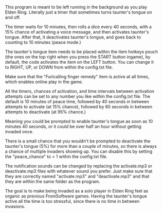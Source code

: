 This program is meant to be left running in the background as you play Elden Ring. Literally just a timer that sometimes turns taunter's tongue on and off.

The timer waits for 10 minutes, then rolls a dice every 40 seconds, with a 15% chance of activating a voice message, and then activates taunter's tongue. After that, it deactivates taunter's tongue, and goes back to counting to 10 minutes (peace mode.)

The taunter's tongue item needs to be placed within the item hotkeys pouch (the ones on the top right when you press the START button ingame), by default, the code activates the item on the LEFT button. You can change it to RIGHT, UP, or DOWN from within the config.txt file.

Make sure that the "Furlcalling finger remedy" item is active at all times, which enables online play in the game.

All the timers, chances of activation, and time intervals between activation attempts can be set to any number you like within the config.txt file. The default is 10 minutes of peace time, followed by 40 seconds in between attempts to activate (at 15% chance), followed by 60 seconds in between attempts to deactivate (at 95% chance.)

Meaning you could be prompted to enable taunter's tongue as soon as 10 minutes 40 seconds, or it could be over half an hour without getting invaded once.

There is a small chance that you wouldn't be prompted to deactivate the taunter's tongue (5%) for more than a couple of minutes, so there is always a chance of multiple invaders showing up. You can disable this by setting the "peace_chance" to = 1 within the config.txt file.

The notification sounds can be changed by replacing the activate.mp3 or deactivate.mp3 files with whatever sound you prefer. Just make sure that they are correctly named "activate.mp3" and "deactivate.mp3" and that they are within the same folder as the program.

The goal is to make being invaded as a solo player in Elden Ring feel as organic as previous FromSoftware games. Having the taunter's tongue active all the time is too stressful, since there is no time in between invasions.
